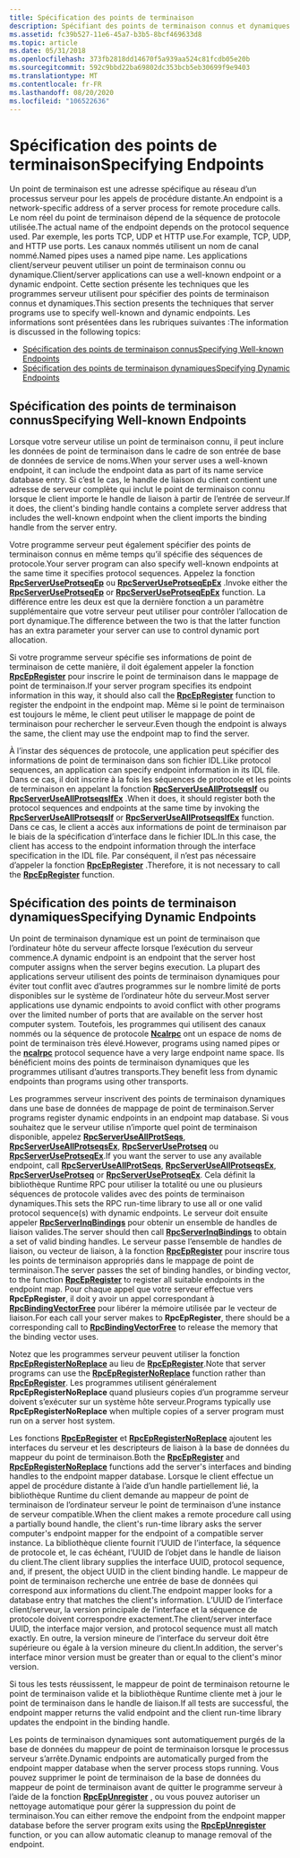 ```yaml
---
title: Spécification des points de terminaison
description: Spécifiant des points de terminaison connus et dynamiques dans l’appel de procédure distante (RPC).
ms.assetid: fc39b527-11e6-45a7-b3b5-8bcf469633d8
ms.topic: article
ms.date: 05/31/2018
ms.openlocfilehash: 373fb2818dd14670f5a939aa524c81fcdb05e20b
ms.sourcegitcommit: 592c9bbd22ba69802dc353bcb5eb30699f9e9403
ms.translationtype: MT
ms.contentlocale: fr-FR
ms.lasthandoff: 08/20/2020
ms.locfileid: "106522636"
---
```

# <a name="specifying-endpoints"></a><span data-ttu-id="4a807-103">Spécification des points de terminaison</span><span class="sxs-lookup"><span data-stu-id="4a807-103">Specifying Endpoints</span></span>

<span data-ttu-id="4a807-104">Un point de terminaison est une adresse spécifique au réseau d’un processus serveur pour les appels de procédure distante.</span><span class="sxs-lookup"><span data-stu-id="4a807-104">An endpoint is a network-specific address of a server process for remote procedure calls.</span></span> <span data-ttu-id="4a807-105">Le nom réel du point de terminaison dépend de la séquence de protocole utilisée.</span><span class="sxs-lookup"><span data-stu-id="4a807-105">The actual name of the endpoint depends on the protocol sequence used.</span></span> <span data-ttu-id="4a807-106">Par exemple, les ports TCP, UDP et HTTP use.</span><span class="sxs-lookup"><span data-stu-id="4a807-106">For example, TCP, UDP, and HTTP use ports.</span></span> <span data-ttu-id="4a807-107">Les canaux nommés utilisent un nom de canal nommé.</span><span class="sxs-lookup"><span data-stu-id="4a807-107">Named pipes uses a named pipe name.</span></span> <span data-ttu-id="4a807-108">Les applications client/serveur peuvent utiliser un point de terminaison connu ou dynamique.</span><span class="sxs-lookup"><span data-stu-id="4a807-108">Client/server applications can use a well-known endpoint or a dynamic endpoint.</span></span> <span data-ttu-id="4a807-109">Cette section présente les techniques que les programmes serveur utilisent pour spécifier des points de terminaison connus et dynamiques.</span><span class="sxs-lookup"><span data-stu-id="4a807-109">This section presents the techniques that server programs use to specify well-known and dynamic endpoints.</span></span> <span data-ttu-id="4a807-110">Les informations sont présentées dans les rubriques suivantes :</span><span class="sxs-lookup"><span data-stu-id="4a807-110">The information is discussed in the following topics:</span></span>

-   [<span data-ttu-id="4a807-111">Spécification des points de terminaison connus</span><span class="sxs-lookup"><span data-stu-id="4a807-111">Specifying Well-known Endpoints</span></span>](#specifying-well-known-endpoints)
-   [<span data-ttu-id="4a807-112">Spécification des points de terminaison dynamiques</span><span class="sxs-lookup"><span data-stu-id="4a807-112">Specifying Dynamic Endpoints</span></span>](#specifying-dynamic-endpoints)

## <a name="specifying-well-known-endpoints"></a><span data-ttu-id="4a807-113">Spécification des points de terminaison connus</span><span class="sxs-lookup"><span data-stu-id="4a807-113">Specifying Well-known Endpoints</span></span>

<span data-ttu-id="4a807-114">Lorsque votre serveur utilise un point de terminaison connu, il peut inclure les données de point de terminaison dans le cadre de son entrée de base de données de service de noms.</span><span class="sxs-lookup"><span data-stu-id="4a807-114">When your server uses a well-known endpoint, it can include the endpoint data as part of its name service database entry.</span></span> <span data-ttu-id="4a807-115">Si c’est le cas, le handle de liaison du client contient une adresse de serveur complète qui inclut le point de terminaison connu lorsque le client importe le handle de liaison à partir de l’entrée de serveur.</span><span class="sxs-lookup"><span data-stu-id="4a807-115">If it does, the client's binding handle contains a complete server address that includes the well-known endpoint when the client imports the binding handle from the server entry.</span></span>

<span data-ttu-id="4a807-116">Votre programme serveur peut également spécifier des points de terminaison connus en même temps qu’il spécifie des séquences de protocole.</span><span class="sxs-lookup"><span data-stu-id="4a807-116">Your server program can also specify well-known endpoints at the same time it specifies protocol sequences.</span></span> <span data-ttu-id="4a807-117">Appelez la fonction [**RpcServerUseProtseqEp**](/windows/desktop/api/Rpcdce/nf-rpcdce-rpcserveruseprotseqep) ou [**RpcServerUseProtseqEpEx**](/windows/desktop/api/Rpcdce/nf-rpcdce-rpcserveruseprotseqepex) .</span><span class="sxs-lookup"><span data-stu-id="4a807-117">Invoke either the [**RpcServerUseProtseqEp**](/windows/desktop/api/Rpcdce/nf-rpcdce-rpcserveruseprotseqep) or [**RpcServerUseProtseqEpEx**](/windows/desktop/api/Rpcdce/nf-rpcdce-rpcserveruseprotseqepex) function.</span></span> <span data-ttu-id="4a807-118">La différence entre les deux est que la dernière fonction a un paramètre supplémentaire que votre serveur peut utiliser pour contrôler l’allocation de port dynamique.</span><span class="sxs-lookup"><span data-stu-id="4a807-118">The difference between the two is that the latter function has an extra parameter your server can use to control dynamic port allocation.</span></span>

<span data-ttu-id="4a807-119">Si votre programme serveur spécifie ses informations de point de terminaison de cette manière, il doit également appeler la fonction [**RpcEpRegister**](/windows/desktop/api/Rpcdce/nf-rpcdce-rpcepregister) pour inscrire le point de terminaison dans le mappage de point de terminaison.</span><span class="sxs-lookup"><span data-stu-id="4a807-119">If your server program specifies its endpoint information in this way, it should also call the [**RpcEpRegister**](/windows/desktop/api/Rpcdce/nf-rpcdce-rpcepregister) function to register the endpoint in the endpoint map.</span></span> <span data-ttu-id="4a807-120">Même si le point de terminaison est toujours le même, le client peut utiliser le mappage de point de terminaison pour rechercher le serveur.</span><span class="sxs-lookup"><span data-stu-id="4a807-120">Even though the endpoint is always the same, the client may use the endpoint map to find the server.</span></span>

<span data-ttu-id="4a807-121">À l’instar des séquences de protocole, une application peut spécifier des informations de point de terminaison dans son fichier IDL.</span><span class="sxs-lookup"><span data-stu-id="4a807-121">Like protocol sequences, an application can specify endpoint information in its IDL file.</span></span> <span data-ttu-id="4a807-122">Dans ce cas, il doit inscrire à la fois les séquences de protocole et les points de terminaison en appelant la fonction [**RpcServerUseAllProtseqsIf**](/windows/desktop/api/Rpcdce/nf-rpcdce-rpcserveruseallprotseqsif) ou [**RpcServerUseAllProtseqsIfEx**](/windows/desktop/api/Rpcdce/nf-rpcdce-rpcserveruseallprotseqsifex) .</span><span class="sxs-lookup"><span data-stu-id="4a807-122">When it does, it should register both the protocol sequences and endpoints at the same time by invoking the [**RpcServerUseAllProtseqsIf**](/windows/desktop/api/Rpcdce/nf-rpcdce-rpcserveruseallprotseqsif) or [**RpcServerUseAllProtseqsIfEx**](/windows/desktop/api/Rpcdce/nf-rpcdce-rpcserveruseallprotseqsifex) function.</span></span> <span data-ttu-id="4a807-123">Dans ce cas, le client a accès aux informations de point de terminaison par le biais de la spécification d’interface dans le fichier IDL.</span><span class="sxs-lookup"><span data-stu-id="4a807-123">In this case, the client has access to the endpoint information through the interface specification in the IDL file.</span></span> <span data-ttu-id="4a807-124">Par conséquent, il n’est pas nécessaire d’appeler la fonction [**RpcEpRegister**](/windows/desktop/api/Rpcdce/nf-rpcdce-rpcepregister) .</span><span class="sxs-lookup"><span data-stu-id="4a807-124">Therefore, it is not necessary to call the [**RpcEpRegister**](/windows/desktop/api/Rpcdce/nf-rpcdce-rpcepregister) function.</span></span>

## <a name="specifying-dynamic-endpoints"></a><span data-ttu-id="4a807-125">Spécification des points de terminaison dynamiques</span><span class="sxs-lookup"><span data-stu-id="4a807-125">Specifying Dynamic Endpoints</span></span>

<span data-ttu-id="4a807-126">Un point de terminaison dynamique est un point de terminaison que l’ordinateur hôte du serveur affecte lorsque l’exécution du serveur commence.</span><span class="sxs-lookup"><span data-stu-id="4a807-126">A dynamic endpoint is an endpoint that the server host computer assigns when the server begins execution.</span></span> <span data-ttu-id="4a807-127">La plupart des applications serveur utilisent des points de terminaison dynamiques pour éviter tout conflit avec d’autres programmes sur le nombre limité de ports disponibles sur le système de l’ordinateur hôte du serveur.</span><span class="sxs-lookup"><span data-stu-id="4a807-127">Most server applications use dynamic endpoints to avoid conflict with other programs over the limited number of ports that are available on the server host computer system.</span></span> <span data-ttu-id="4a807-128">Toutefois, les programmes qui utilisent des canaux nommés ou la séquence de protocole [**Ncalrpc**](/windows/desktop/Midl/ncalrpc) ont un espace de noms de point de terminaison très élevé.</span><span class="sxs-lookup"><span data-stu-id="4a807-128">However, programs using named pipes or the [**ncalrpc**](/windows/desktop/Midl/ncalrpc) protocol sequence have a very large endpoint name space.</span></span> <span data-ttu-id="4a807-129">Ils bénéficient moins des points de terminaison dynamiques que les programmes utilisant d’autres transports.</span><span class="sxs-lookup"><span data-stu-id="4a807-129">They benefit less from dynamic endpoints than programs using other transports.</span></span>

<span data-ttu-id="4a807-130">Les programmes serveur inscrivent des points de terminaison dynamiques dans une base de données de mappage de point de terminaison.</span><span class="sxs-lookup"><span data-stu-id="4a807-130">Server programs register dynamic endpoints in an endpoint map database.</span></span> <span data-ttu-id="4a807-131">Si vous souhaitez que le serveur utilise n’importe quel point de terminaison disponible, appelez [**RpcServerUseAllProtSeqs**](/windows/desktop/api/Rpcdce/nf-rpcdce-rpcserveruseallprotseqs), [**RpcServerUseAllProtseqsEx**](/windows/desktop/api/Rpcdce/nf-rpcdce-rpcserveruseallprotseqsex), [**RpcServerUseProtseq**](/windows/desktop/api/Rpcdce/nf-rpcdce-rpcserveruseprotseq) ou [**RpcServerUseProtseqEx**](/windows/desktop/api/Rpcdce/nf-rpcdce-rpcserveruseprotseqex).</span><span class="sxs-lookup"><span data-stu-id="4a807-131">If you want the server to use any available endpoint, call [**RpcServerUseAllProtSeqs**](/windows/desktop/api/Rpcdce/nf-rpcdce-rpcserveruseallprotseqs), [**RpcServerUseAllProtseqsEx**](/windows/desktop/api/Rpcdce/nf-rpcdce-rpcserveruseallprotseqsex), [**RpcServerUseProtseq**](/windows/desktop/api/Rpcdce/nf-rpcdce-rpcserveruseprotseq) or [**RpcServerUseProtseqEx**](/windows/desktop/api/Rpcdce/nf-rpcdce-rpcserveruseprotseqex).</span></span> <span data-ttu-id="4a807-132">Cela définit la bibliothèque Runtime RPC pour utiliser la totalité ou une ou plusieurs séquences de protocole valides avec des points de terminaison dynamiques.</span><span class="sxs-lookup"><span data-stu-id="4a807-132">This sets the RPC run-time library to use all or one valid protocol sequence(s) with dynamic endpoints.</span></span> <span data-ttu-id="4a807-133">Le serveur doit ensuite appeler [**RpcServerInqBindings**](/windows/desktop/api/Rpcdce/nf-rpcdce-rpcserverinqbindings) pour obtenir un ensemble de handles de liaison valides.</span><span class="sxs-lookup"><span data-stu-id="4a807-133">The server should then call [**RpcServerInqBindings**](/windows/desktop/api/Rpcdce/nf-rpcdce-rpcserverinqbindings) to obtain a set of valid binding handles.</span></span> <span data-ttu-id="4a807-134">Le serveur passe l’ensemble de handles de liaison, ou vecteur de liaison, à la fonction [**RpcEpRegister**](/windows/desktop/api/Rpcdce/nf-rpcdce-rpcepregister) pour inscrire tous les points de terminaison appropriés dans le mappage de point de terminaison.</span><span class="sxs-lookup"><span data-stu-id="4a807-134">The server passes the set of binding handles, or binding vector, to the function [**RpcEpRegister**](/windows/desktop/api/Rpcdce/nf-rpcdce-rpcepregister) to register all suitable endpoints in the endpoint map.</span></span> <span data-ttu-id="4a807-135">Pour chaque appel que votre serveur effectue vers **RpcEpRegister**, il doit y avoir un appel correspondant à [**RpcBindingVectorFree**](/windows/desktop/api/Rpcdce/nf-rpcdce-rpcbindingvectorfree) pour libérer la mémoire utilisée par le vecteur de liaison.</span><span class="sxs-lookup"><span data-stu-id="4a807-135">For each call your server makes to **RpcEpRegister**, there should be a corresponding call to [**RpcBindingVectorFree**](/windows/desktop/api/Rpcdce/nf-rpcdce-rpcbindingvectorfree) to release the memory that the binding vector uses.</span></span>

<span data-ttu-id="4a807-136">Notez que les programmes serveur peuvent utiliser la fonction [**RpcEpRegisterNoReplace**](/windows/desktop/api/Rpcdce/nf-rpcdce-rpcepregisternoreplace) au lieu de [**RpcEpRegister**](/windows/desktop/api/Rpcdce/nf-rpcdce-rpcepregister).</span><span class="sxs-lookup"><span data-stu-id="4a807-136">Note that server programs can use the [**RpcEpRegisterNoReplace**](/windows/desktop/api/Rpcdce/nf-rpcdce-rpcepregisternoreplace) function rather than [**RpcEpRegister**](/windows/desktop/api/Rpcdce/nf-rpcdce-rpcepregister).</span></span> <span data-ttu-id="4a807-137">Les programmes utilisent généralement **RpcEpRegisterNoReplace** quand plusieurs copies d’un programme serveur doivent s’exécuter sur un système hôte serveur.</span><span class="sxs-lookup"><span data-stu-id="4a807-137">Programs typically use **RpcEpRegisterNoReplace** when multiple copies of a server program must run on a server host system.</span></span>

<span data-ttu-id="4a807-138">Les fonctions [**RpcEpRegister**](/windows/desktop/api/Rpcdce/nf-rpcdce-rpcepregister) et [**RpcEpRegisterNoReplace**](/windows/desktop/api/Rpcdce/nf-rpcdce-rpcepregisternoreplace) ajoutent les interfaces du serveur et les descripteurs de liaison à la base de données du mappeur du point de terminaison.</span><span class="sxs-lookup"><span data-stu-id="4a807-138">Both the [**RpcEpRegister**](/windows/desktop/api/Rpcdce/nf-rpcdce-rpcepregister) and [**RpcEpRegisterNoReplace**](/windows/desktop/api/Rpcdce/nf-rpcdce-rpcepregisternoreplace) functions add the server's interfaces and binding handles to the endpoint mapper database.</span></span> <span data-ttu-id="4a807-139">Lorsque le client effectue un appel de procédure distante à l’aide d’un handle partiellement lié, la bibliothèque Runtime du client demande au mappeur de point de terminaison de l’ordinateur serveur le point de terminaison d’une instance de serveur compatible.</span><span class="sxs-lookup"><span data-stu-id="4a807-139">When the client makes a remote procedure call using a partially bound handle, the client's run-time library asks the server computer's endpoint mapper for the endpoint of a compatible server instance.</span></span> <span data-ttu-id="4a807-140">La bibliothèque cliente fournit l’UUID de l’interface, la séquence de protocole et, le cas échéant, l’UUID de l’objet dans le handle de liaison du client.</span><span class="sxs-lookup"><span data-stu-id="4a807-140">The client library supplies the interface UUID, protocol sequence, and, if present, the object UUID in the client binding handle.</span></span> <span data-ttu-id="4a807-141">Le mappeur de point de terminaison recherche une entrée de base de données qui correspond aux informations du client.</span><span class="sxs-lookup"><span data-stu-id="4a807-141">The endpoint mapper looks for a database entry that matches the client's information.</span></span> <span data-ttu-id="4a807-142">L’UUID de l’interface client/serveur, la version principale de l’interface et la séquence de protocole doivent correspondre exactement.</span><span class="sxs-lookup"><span data-stu-id="4a807-142">The client/server interface UUID, the interface major version, and protocol sequence must all match exactly.</span></span> <span data-ttu-id="4a807-143">En outre, la version mineure de l’interface du serveur doit être supérieure ou égale à la version mineure du client.</span><span class="sxs-lookup"><span data-stu-id="4a807-143">In addition, the server's interface minor version must be greater than or equal to the client's minor version.</span></span>

<span data-ttu-id="4a807-144">Si tous les tests réussissent, le mappeur de point de terminaison retourne le point de terminaison valide et la bibliothèque Runtime cliente met à jour le point de terminaison dans le handle de liaison.</span><span class="sxs-lookup"><span data-stu-id="4a807-144">If all tests are successful, the endpoint mapper returns the valid endpoint and the client run-time library updates the endpoint in the binding handle.</span></span>

<span data-ttu-id="4a807-145">Les points de terminaison dynamiques sont automatiquement purgés de la base de données du mappeur de point de terminaison lorsque le processus serveur s’arrête.</span><span class="sxs-lookup"><span data-stu-id="4a807-145">Dynamic endpoints are automatically purged from the endpoint mapper database when the server process stops running.</span></span> <span data-ttu-id="4a807-146">Vous pouvez supprimer le point de terminaison de la base de données du mappeur de point de terminaison avant de quitter le programme serveur à l’aide de la fonction [**RpcEpUnregister**](/windows/desktop/api/Rpcdce/nf-rpcdce-rpcepunregister) , ou vous pouvez autoriser un nettoyage automatique pour gérer la suppression du point de terminaison.</span><span class="sxs-lookup"><span data-stu-id="4a807-146">You can either remove the endpoint from the endpoint mapper database before the server program exits using the [**RpcEpUnregister**](/windows/desktop/api/Rpcdce/nf-rpcdce-rpcepunregister) function, or you can allow automatic cleanup to manage removal of the endpoint.</span></span>

 

 